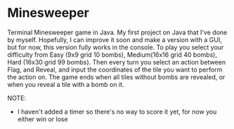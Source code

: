 # Minesweeper
Terminal Minesweeper game in Java. 
My first project on Java that I've done by myself. Hopefully, I can improve it soon and make a version with a GUI, but for now, this version fully works in the console. To play you select your difficulty from Easy (9x9 grid 10 bombs), Medium(16x16 grid 40 bombs), Hard (16x30 grid 99 bombs). Then every turn you select an action between Flag, and Reveal, and input the coordinates of the tile you want to perform the action on. The game ends when all tiles without bombs are revealed, or when you reveal a tile with a bomb on it. 

NOTE: 
- I haven't added a timer so there's no way to score it yet, for now you either win or lose
